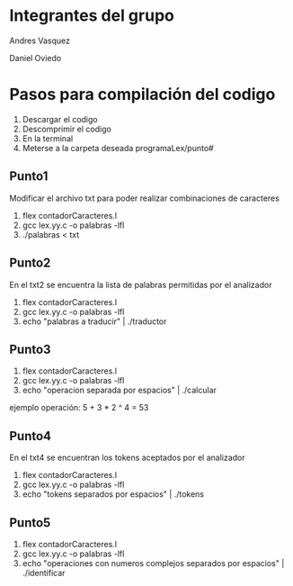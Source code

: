 # Integrantes del grupo

Andres Vasquez

Daniel Oviedo

# Pasos para compilación del codigo

1. Descargar el codigo
2. Descomprimir el codigo
3. En la terminal
4. Meterse a la carpeta deseada programaLex/punto#

## Punto1

Modificar el archivo txt para poder realizar combinaciones de caracteres

1. flex contadorCaracteres.l
2. gcc lex.yy.c -o palabras -lfl
3. ./palabras < txt

## Punto2

En el txt2 se encuentra la lista de palabras permitidas por el analizador

1. flex contadorCaracteres.l
2. gcc lex.yy.c -o palabras -lfl
3. echo "palabras a traducir" | ./traductor

## Punto3

1. flex contadorCaracteres.l
2. gcc lex.yy.c -o palabras -lfl
3. echo "operacion separada por espacios" | ./calcular

ejemplo operación: 5 + 3 * 2 ^ 4 = 53

## Punto4

En el txt4 se encuentran los tokens aceptados por el analizador

1. flex contadorCaracteres.l
2. gcc lex.yy.c -o palabras -lfl
3. echo "tokens separados por espacios" | ./tokens

## Punto5

1. flex contadorCaracteres.l
2. gcc lex.yy.c -o palabras -lfl
3. echo "operaciones con numeros complejos separados por espacios" | ./identificar
